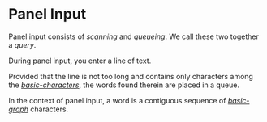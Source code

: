 Panel Input
===========

Panel input consists of _scanning_ and _queueing_.
We call these two together a _query_.

During panel input, you enter a line of text.

Provided that the line is not too long and contains only
characters among the [_basic-characters_](./character-sets.md), the words found
therein are placed in a queue.

In the context of panel input, a word is a contiguous sequence
of [_basic-graph_](./character-sets.md) characters.
